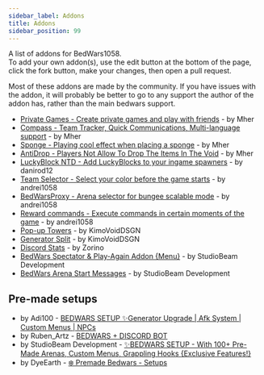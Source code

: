 ```yaml
---
sidebar_label: Addons
title: Addons
sidebar_position: 99
---
```

A list of addons for BedWars1058. <br/>
To add your own addon(s), use the edit button at the bottom of the page, click the fork button, make your changes, then open a pull request.

Most of these addons are made by the community.
If you have issues with the addon, it will probably be better to go to any support the author of the addon has, rather than the main bedwars support.


- [Private Games - Create private games and play with friends](https://polymart.org/resource/1620) - by Mher
- [Compass - Team Tracker, Quick Communications, Multi-language support](https://www.spigotmc.org/resources/91537/) - by Mher
- [Sponge - Playing cool effect when placing a sponge](https://www.spigotmc.org/resources/93540/) - by Mher
- [AntiDrop - Players Not Allow To Drop The Items In The Void](https://www.spigotmc.org/resources/86391/) - by Mher
- [LuckyBlock NTD - Add LuckyBlocks to your ingame spawners](https://www.spigotmc.org/resources/94872/) - by danirod12
- [Team Selector - Select your color before the game starts](https://www.spigotmc.org/resources/60438/) - by andrei1058
- [BedWarsProxy - Arena selector for bungee scalable mode](https://www.spigotmc.org/resources/66642/) - by andrei1058
- [Reward commands - Execute commands in certain moments of the game](https://www.spigotmc.org/resources/55381/) - by andrei1058
- [Pop-up Towers](https://www.spigotmc.org/resources/83661/) - by KimoVoidDSGN
- [Generator Split](https://www.spigotmc.org/resources/83883/) - by KimoVoidDSGN
- [Discord Stats](https://www.mc-market.org/resources/20403/) - by Zorino
- [BedWars Spectator & Play-Again Addon {Menu}](https://polymart.org/resource/bw1058-spectator-options-free.1937) - by StudioBeam Development
- [BedWars Arena Start Messages](https://polymart.org/resource/bedwars1058-arena-start-message.1880) - by StudioBeam Development

## Pre-made setups

- by Adi100 - [BEDWARS SETUP ✨Generator Upgrade | Afk System | Custom Menus | NPCs](https://www.mc-market.org/resources/12378/?__cf_chl_jschl_tk__=pmd_zUe1xjS2ei0EP72mxwcz.hbPaDehkT0pn1EYURI9QEk-1635185029-0-gqNtZGzNAnujcnBszQj9)
- by Ruben_Artz - [BEDWARS + DISCORD BOT](https://polymart.org/resource/bedwars-discord-bot-setup.544)
- by StudioBeam Development - [✨BEDWARS SETUP - With 100+ Pre-Made Arenas, Custom Menus, Grappling Hooks {Exclusive Features!}](https://polymart.org/resource/bedwars-setup-studiobeam-dev.1968)
- by DyeEarth - [❄️ Premade Bedwars - Setups](https://polymart.org/resource/premade-bedwars-setups.1679)
